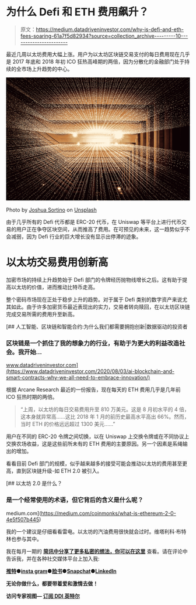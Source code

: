 # 为什么 Defi 和 ETH 费用飙升？

> 原文：<https://medium.datadriveninvestor.com/why-is-defi-and-eth-fees-soaring-61a7f5d82934?source=collection_archive---------10----------------------->

最近几周以太坊费用大幅上涨。用户为以太坊区块链交易支付的每日费用现在几乎是 2017 年底和 2018 年初 ICO 狂热高峰期的两倍，因为分散化的金融部门处于持续的全市场上升趋势的中心。

![](img/38509442c1e8d3df1960c7b063a73c61.png)

Photo by [Joshua Sortino](https://unsplash.com/@sortino?utm_source=medium&utm_medium=referral) on [Unsplash](https://unsplash.com?utm_source=medium&utm_medium=referral)

由于几乎所有的 Defi 代币都是 ERC-20 代币，在 Uniswap 等平台上进行代币交易的用户正在争夺区块空间，从而推高了费用。在可预见的未来，这一趋势似乎不会减弱，因为 Defi 行业的巨大增长没有显示出停滞的迹象。

# 以太坊交易费用创新高

加密市场的持续上升趋势始于 Defi 部门的令牌经历抛物线增长之后。这有助于提高以太坊的价值，进而推动比特币走高。

整个密码市场现在正处于稳步上升的趋势。对于属于 Defi 类别的数字资产来说尤其如此。由于许多加密货币最近表现出的实力，交易者转向赎回，在以太坊区块链完成交易所需的费用升至新高。

[](https://www.datadriveninvestor.com/2020/08/03/ai-blockchain-and-smart-contracts-why-we-all-need-to-embrace-innovation/) [## 人工智能、区块链和智能合约:为什么我们都需要拥抱创新|数据驱动的投资者

### 区块链是一个抓住了我的想象力的行业，有助于为更大的利益改造社会。我开始…

www.datadriveninvestor.com](https://www.datadriveninvestor.com/2020/08/03/ai-blockchain-and-smart-contracts-why-we-all-need-to-embrace-innovation/) 

根据 Arcane Research 最近的一份报告，现在每天的 ETH 费用几乎是几年前 ICO 狂热时期的两倍。

> “上周，以太坊的每日交易费用升至 810 万美元。这是 8 月初水平的 4 倍，这本身就异常高……这比 2018 年 1 月的前历史最高水平高出 66%。然而，当时 ETH 的价格远远超过 1300 美元……”

用户在不同的 ERC-20 令牌之间切换，以在 Uniswap 上交换令牌或在不同协议上交换农场收益，这是这些前所未有的 ETH 费用的主要原因。另一个因素是系绳输出的增加。

看看目前 Defi 部门的规模，似乎越来越多的接受可能会推动以太坊的费用甚至更高，直到区块链升级-如 ETH 2.0 被引入。

[](https://medium.com/coinmonks/what-is-ethereum-2-0-4e5f507b445) [## 以太坊 2.0 是什么？

### 是一个经常使用的术语，但它背后的含义是什么呢？

medium.com](https://medium.com/coinmonks/what-is-ethereum-2-0-4e5f507b445) 

我的一个建议是仔细看看雷电。以太坊的汽油费用很快就会过时。维塔利科·布特林也参与其中。

我在每月一期的 [**简讯中分享了更多私密的想法，你可以在这里**](https://mailchi.mp/bf8f8e8ed697/keep-in-touch-with-lukas) 查看。请在评论中告诉我，并在各种社交媒体平台上加入我:

[**推特**](https://twitter.com/WiesfleckerL)●[**insta gram**](https://www.instagram.com/lukaswiesflecker/)●[**脸书**](https://www.facebook.com/lukaswiesfleckerr)●[**Snapchat**](https://www.snapchat.com/add/luggooo)**●[**LinkedIn**](https://www.linkedin.com/in/lukas-wiesflecker-1b11251a5/)**

**无论你做什么，都要带着爱和激情去做！**

****访问专家视图—** [**订阅 DDI 英特尔**](https://datadriveninvestor.com/ddi-intel)**